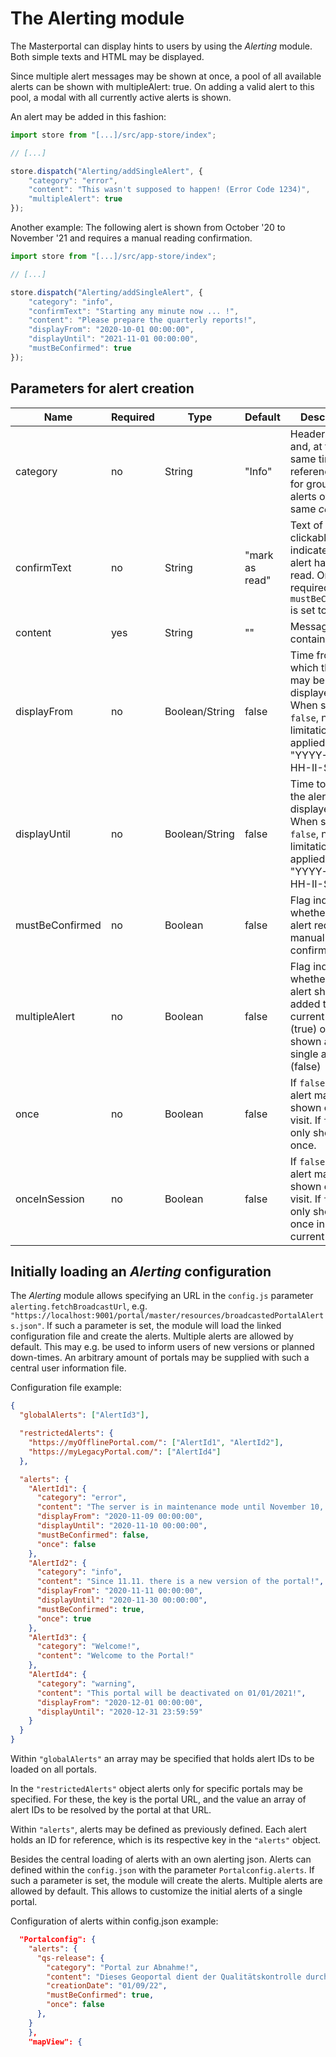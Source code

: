 # The Alerting module

The Masterportal can display hints to users by using the *Alerting* module. Both simple texts and HTML may be displayed.

Since multiple alert messages may be shown at once, a pool of all available alerts can be shown with multipleAlert: true. On adding a valid alert to this pool, a modal with all currently active alerts is shown.

An alert may be added in this fashion:

```js
import store from "[...]/src/app-store/index";

// [...]

store.dispatch("Alerting/addSingleAlert", {
    "category": "error",
    "content": "This wasn't supposed to happen! (Error Code 1234)",
    "multipleAlert": true
});
```

Another example: The following alert is shown from October '20 to November '21 and requires a manual reading confirmation.

```js
import store from "[...]/src/app-store/index";

// [...]

store.dispatch("Alerting/addSingleAlert", {
    "category": "info",
    "confirmText": "Starting any minute now ... !",
    "content": "Please prepare the quarterly reports!",
    "displayFrom": "2020-10-01 00:00:00",
    "displayUntil": "2021-11-01 00:00:00",
    "mustBeConfirmed": true
});
```

## Parameters for alert creation

|Name|Required|Type|Default|Description|
|----|--------|----|-------|-----------|
|category|no|String|"Info"|Header text and, at the same time, reference value for grouping alerts of the same *category*.|
|confirmText|no|String|"mark as read"|Text of a clickable link to indicate the alert has been read. Only required when `mustBeConfirmed` is set to `true`.|
|content|yes|String|""|Message. May contain HTML.|
|displayFrom|no|Boolean/String|false|Time from which the alert may be displayed. When set to `false`, no limitation is applied. Format: "YYYY-MM-DD HH-II-SS"|
|displayUntil|no|Boolean/String|false|Time to which the alert may be displayed. When set to `false`, no limitation is applied. Format: "YYYY-MM-DD HH-II-SS"|
|mustBeConfirmed|no|Boolean|false|Flag indicating whether the alert requires a manual read confirmation.|
|multipleAlert|no|Boolean|false|Flag indicating whether the alert should be added to the current alert list (true) or is shown as a single alert (false)|
|once|no|Boolean|false|If `false`, this alert may be shown on each visit. If `true`, it's only shown once.|
|onceInSession|no|Boolean|false|If `false`, this alert may be shown on each visit. If `true`, it's only shown once in the current session.|

## Initially loading an *Alerting* configuration

The *Alerting* module allows specifying an URL in the `config.js` parameter `alerting.fetchBroadcastUrl`, e.g. `"https://localhost:9001/portal/master/resources/broadcastedPortalAlerts.json"`. If such a parameter is set, the module will load the linked configuration file and create the alerts. Multiple alerts are allowed by default. This may e.g. be used to inform users of new versions or planned down-times. An arbitrary amount of portals may be supplied with such a central user information file.

Configuration file example:

```json
{
  "globalAlerts": ["AlertId3"],

  "restrictedAlerts": {
    "https://myOfflinePortal.com/": ["AlertId1", "AlertId2"],
    "https://myLegacyPortal.com/": ["AlertId4"]
  },

  "alerts": {
    "AlertId1": {
      "category": "error",
      "content": "The server is in maintenance mode until November 10, 2020.",
      "displayFrom": "2020-11-09 00:00:00",
      "displayUntil": "2020-11-10 00:00:00",
      "mustBeConfirmed": false,
      "once": false
    },
    "AlertId2": {
      "category": "info",
      "content": "Since 11.11. there is a new version of the portal!",
      "displayFrom": "2020-11-11 00:00:00",
      "displayUntil": "2020-11-30 00:00:00",
      "mustBeConfirmed": true,
      "once": true
    },
    "AlertId3": {
      "category": "Welcome!",
      "content": "Welcome to the Portal!"
    },
    "AlertId4": {
      "category": "warning",
      "content": "This portal will be deactivated on 01/01/2021!",
      "displayFrom": "2020-12-01 00:00:00",
      "displayUntil": "2020-12-31 23:59:59"
    }
  }
}
```

Within `"globalAlerts"` an array may be specified that holds alert IDs to be loaded on all portals.

In the `"restrictedAlerts"` object alerts only for specific portals may be specified. For these, the key is the portal URL, and the value an array of alert IDs to be resolved by the portal at that URL.

Within `"alerts"`, alerts may be defined as previously defined. Each alert holds an ID for reference, which is its respective key in the `"alerts"` object.


Besides the central loading of alerts with an own alerting json. Alerts can defined within the `config.json` with the parameter `Portalconfig.alerts`. If such a parameter is set, the module will create the alerts. Multiple alerts are allowed by default. This allows to customize the initial alerts of a single portal.

Configuration of alerts within config.json example:

```json
  "Portalconfig": {
    "alerts": {
      "qs-release": {
        "category": "Portal zur Abnahme!",
        "content": "Dieses Geoportal dient der Qualitätskontrolle durch den Kunden.<br>Es ist aufgrund von möglichen Fehlern <b>nicht</b> zur Nutzung für alltägliche oder berufliche Aufgaben geeignet!<br><br>",
        "creationDate": "01/09/22",
        "mustBeConfirmed": true,
        "once": false
      },
    }
    },
    "mapView": {
```
